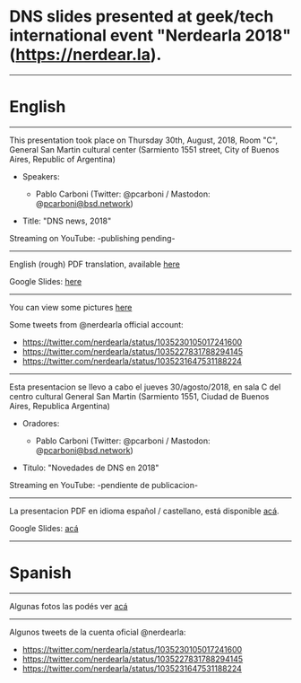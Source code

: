 # DNS slides presented at geek/tech international event "Nerdearla 2018" (https://nerdear.la).

---
# English
---
This presentation took place on Thursday 30th, August, 2018, Room "C", General San Martin cultural center (Sarmiento 1551 street, City of Buenos Aires, Republic of Argentina)

- Speakers:

  * Pablo Carboni (Twitter: @pcarboni / Mastodon: @pcarboni@bsd.network)

- Title: "DNS news, 2018"

Streaming on YouTube: -publishing pending-

---

English (rough) PDF translation, available [here](https://github.com/pcarboni/Presentations/blob/master/DNS/nerdear_la_2018/English/DNS_News_2018.pdf)

Google Slides: [here](https://docs.google.com/presentation/d/e/2PACX-1vSwf6pywmkrahdBFcNbTiveljjQL0fXN0fPrX8h1OZCUGuHGoSr1I8sW-BsT4VXhZ5j1QJcFvx78nM7/pub?start=false&loop=false&delayms=3000)

---

You can view some pictures [here](https://github.com/pcarboni/Presentations/tree/master/DNS/nerdear_la_2018/pictures)

Some tweets from @nerdearla official account:

- https://twitter.com/nerdearla/status/1035230105017241600
- https://twitter.com/nerdearla/status/1035227831788294145
- https://twitter.com/nerdearla/status/1035231647531188224

---

Esta presentacion se llevo a cabo el jueves 30/agosto/2018, en sala C del centro cultural General San Martin (Sarmiento 1551, Ciudad de Buenos Aires, Republica Argentina)

- Oradores:
 
  * Pablo Carboni (Twitter: @pcarboni / Mastodon: @pcarboni@bsd.network)

- Titulo: "Novedades de DNS en 2018"

Streaming en YouTube: -pendiente de publicacion-

---

La presentacion PDF en idioma español / castellano, está disponible [acá](https://github.com/pcarboni/Presentations/blob/master/DNS/nerdear_la_2018/Spanish/algunas_noticias_dns_2018.pdf).

Google Slides: [acá](https://docs.google.com/presentation/d/e/2PACX-1vSagsQMBlg5EJSa4hG4r0cO2XW-8nCrWVeRnAKXebWjGUO1UfIAjSS9u3moko0wMT8fKuls5XkSe4rL/pub?start=false&loop=false&delayms=3000)

---
# Spanish
---
Algunas fotos las podés ver [acá](https://github.com/pcarboni/Presentations/tree/master/DNS/nerdear_la_2018/pictures)

---
Algunos tweets de la cuenta oficial @nerdearla:

- https://twitter.com/nerdearla/status/1035230105017241600
- https://twitter.com/nerdearla/status/1035227831788294145
- https://twitter.com/nerdearla/status/1035231647531188224
